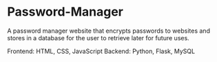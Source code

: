 # Password-Manager

A password manager website that encrypts passwords to websites and stores in a database for the user to retrieve later for future uses.

Frontend: HTML, CSS, JavaScript
Backend: Python, Flask, MySQL
